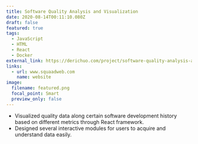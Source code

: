 ```yaml
---
title: Software Quality Analysis and Visualization
date: 2020-08-14T00:11:10.080Z
draft: false
featured: true
tags:
  - JavaScript
  - HTML
  - React
  - Docker
external_link: https://derichuo.com/project/software-quality-analysis-and-visualization
links:
  - url: www.squaadweb.com
    name: website
image:
  filename: featured.png
  focal_point: Smart
  preview_only: false
---
```

* Visualized quality data along certain software development history based on different metrics through React framework.
* Designed several interactive modules for users to acquire and understand data easily.